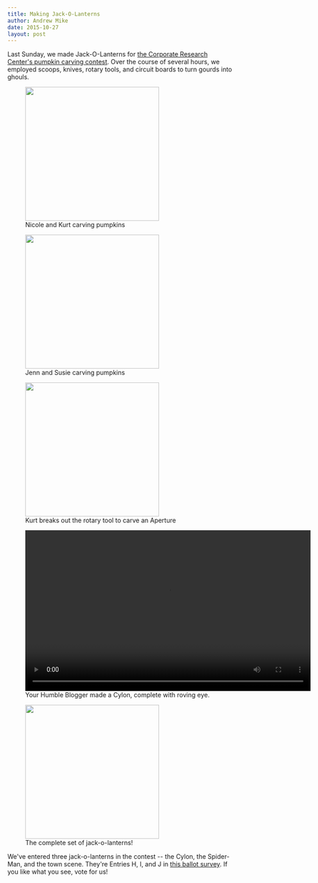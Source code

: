 ```yaml
---
title: Making Jack-O-Lanterns
author: Andrew Mike
date: 2015-10-27
layout: post
---
```

Last Sunday, we made Jack-O-Lanterns for [the Corporate Research Center's pumpkin carving contest](http://www.vtcrc.com/events/2015pumpkincontest/). Over the course of several hours, we employed scoops, knives, rotary tools, and circuit boards to turn gourds into ghouls.

<figure>
<a href="http://wiki.hacksburg.org/_media/hacksburg_pumpkins_00.jpg"><img class="center" src="http://wiki.hacksburg.org/_media/hacksburg_pumpkins_00.jpg" height="300"></a>
<figcaption>Nicole and Kurt carving pumpkins</figcaption>
</figure>

<figure>
<a href="http://wiki.hacksburg.org/_media/hacksburg_pumpkins_01.jpg"><img class="center" src="http://wiki.hacksburg.org/_media/hacksburg_pumpkins_01.jpg" height="300"></a>
<figcaption>Jenn and Susie carving pumpkins</figcaption>
</figure>

<figure>
<a href="http://wiki.hacksburg.org/_media/hacksburg_pumpkins_02.jpg"><img class="center" src="http://wiki.hacksburg.org/_media/hacksburg_pumpkins_02.jpg" height="300"></a>
<figcaption>Kurt breaks out the rotary tool to carve an Aperture</figcaption>
</figure>

<figure>
<video width="640" height="360" controls>
<source src="http://wiki.hacksburg.org/_media/cylon_360.mp4" type="video/mp4" />
(This is where a video of a Cylon jack-o-lantern would go, if your browser supported it.)
</video>
<figcaption>Your Humble Blogger made a Cylon, complete with roving eye.</figcaption>
</figure>

<figure>
<a href="http://wiki.hacksburg.org/_media/hacksburg_pumpkins_05.jpg"><img class="center" src="http://wiki.hacksburg.org/_media/hacksburg_pumpkins_05.jpg" height="300"></a>
<figcaption>The complete set of jack-o-lanterns!</figcaption>
</figure>

We've entered three jack-o-lanterns in the contest -- the Cylon, the Spider-Man, and the town scene. They're Entries H, I, and J in [this ballot survey](https://www.surveymonkey.com/r/2015pumpkin). If you like what you see, vote for us!